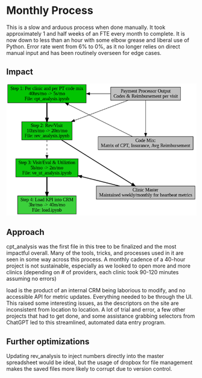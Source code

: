 # Monthly Process
This is a slow and arduous process when done manually. It took approximately 1 and half weeks of an FTE every month to complete. It is now down to less than an hour with some elbow grease and liberal use of Python.
Error rate went from 6% to 0%, as it no longer relies on direct manual input and has been routinely overseen for edge cases. 

## Impact
![flow chart of process, and the time impact of optimization](https://github.com/david-c-brown/clinic_kpi_monthly/blob/main/process_impact.gv.png)

## Approach
cpt_analysis was the first file in this tree to be finalized and the most impactful overall. Many of the tools, tricks, and processes used in it are seen in some way across this process. A monthly cadence of a 40-hour project is not sustainable, especially as we looked to open more and more clinics (depending on # of providers, each clinic took 90-120 minutes assuming no errors)

load is the product of an internal CRM being laborious to modify, and no accessible API for metric updates. Everything needed to be through the UI. This raised some interesting issues, as the descriptors on the site are inconsistent from location to location. A lot of trial and error, a few other projects that had to get done, and some assistance grabbing selectors from ChatGPT led to this streamlined, automated data entry program.

## Further optimizations
Updating rev_analysis to inject numbers directly into the master spreadsheet would be ideal, but the usage of dropbox for file management makes the saved files more likely to corrupt due to version control.

